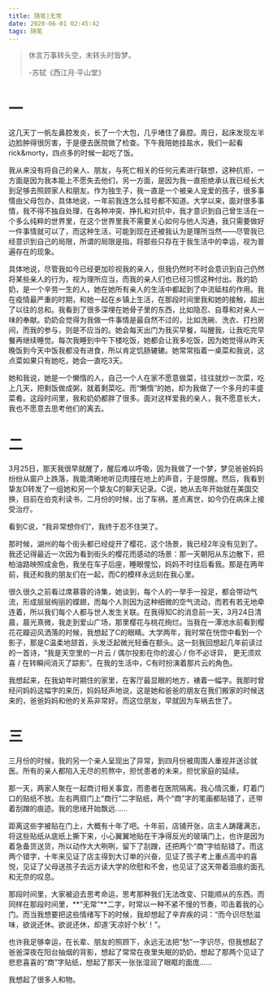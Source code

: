 ```yaml
---
title: 随笔|无常
date: 2020-06-01 02:45:42
tags: 随笔
---
```


> 休言万事转头空，未转头时皆梦。
>
> -苏轼《西江月·平山堂》

<!--more-->

# 一

这几天丁一帆左鼻腔发炎，长了一个大包，几乎堵住了鼻腔。周日，起床发现左半边脸肿得很厉害，于是便去医院做了检查。下午我陪她挂盐水，我们一起看rick&morty，四点多的时候一起吃了饭。

我从来没有将自己的亲人、朋友，与死亡相关的任何元素进行联想，这种抗拒，一方面是因为我本能上不愿失去他们，另一方面，是因为我一直拒绝承认我已经长大到足够去照顾家人和朋友。作为独生子，我一直是一个被亲人宠爱的孩子，很多事情由父母包办，具体地说，一年前我连怎么挂号都不知道。大学以来，面对很多事情，我不得不独自处理，在各种冲突、挣扎和对抗中，我才意识到自己曾生活在一个多么纯粹的世界里，在这个世界里我不需要关心如何与他人沟通，我只需要做好一件事情就可以了，而这种生活，可能到现在还被我认为是理所当然——尽管我已经意识到自己的局限，所谓的局限是指，将那些只存在于我生活中的幸运，视为普遍存在的现象。

具体地说，尽管我如今已经更加珍视我的亲人，但我仍然时不时会意识到自己仍然将某些亲人的行为，视为理所应当，而我的亲人们也已经习惯这种付出。我的奶奶，是一个辛劳一生的人，她在她所有亲人的生活中都起到了中流砥柱的作用。我在疫情最严重的时期，和她一起在乡镇上生活，在那段时间里我和她的接触，超出了以往的总和。我看到了很多深埋在她骨子里的东西，比如隐忍、自尊和对亲人一味的奉献。奶奶会觉得为我做一件事情是最自然不过的，比如洗碗、洗衣、打扫房间，而我的参与，则是不应当的。她会每天出门为我买早餐，叫醒我，让我吃完早餐再继续睡觉。每次我睡到中午下楼吃饭，她都会让我多吃饭，因为她觉得从昨天晚饭到今天中饭我都没有进食，所以肯定饥肠辘辘。她常常指着一桌菜和我说，这点菜如果只有她吃，她会一直吃3天。

她和我说，她是一个懒惰的人，自己一个人在家不愿意做菜，往往就炒一次菜，吃上几天，把剩饭做成粥，就着剩菜吃。而“懒惰”的她，却为我做了一个多月的丰盛菜肴。这段时间里，我和奶奶都胖了很多。面对这样爱我的亲人，我不愿意长大，我也不愿意去思考他们的离去。



# 二

3月25日，那天我很早就醒了，醒后难以呼吸，因为我做了一个梦，梦见爸爸妈妈纷纷从窗户上跌落，我能清晰地听见肉撞在地上的声音，于是惊醒。然后，我看到挚友D转发了一组她和另一个挚友C的聊天记录。C说，她从去年开始就在美国交换，目前在伯克利读书，二月份的时候，出了车祸，差点离世，如今仍在病床上接受治疗。

看到C说，“我非常想你们”，我终于忍不住哭了。

那时候，湖州的每个街头都已经绽开了樱花，这个场景，我已经2年没有见到了。我还记得最近一次因为看到街头的樱花而感动的场景：那一天朝阳从东边散下，把柏油路映照成金色，我坐在车子后座，睡眼惺忪，妈妈不时往后看我。那是在两年前，我还和我的朋友们在一起，而C的模样永远刻在我心里。

很久很久之前看过席慕蓉的诗集，她谈到，每个人的一举手一投足，都会带动气流，形成层层绚丽的蝶翅，而每个人则因为这种细微的空气流动，而若有若无地牵连着，所以我们每个人都与世人发生关联。在我得知C的消息前一天，3月24日清晨，晨光熹微，我走到爱山广场，那里樱花与桃花绚烂。当我在一潭池水前看到樱花花瓣迎风洒落的时候，我想起了C的眼睛。大学两年，我时常在恍惚中看到一个影子，那是C温柔地颔首，头发泛起微光轻垂在额头。这一刻我回想起几年前读过的一首诗，“我是天空里的一片云 / 偶尔投影在你的波心 / 你不必讶异， 更无须欢喜 / 在转瞬间消灭了踪影”。在我的生活中，C有时扮演着那片云的角色。

我想起来，在我幼年时期住的家里，在客厅最显眼的地方，裱着一幅字。我那时曾经问妈妈这幅字的来历，妈妈轻声地说，这是她和爸爸的朋友在我们搬家的时候送来的，爸爸妈妈和他的关系非常好。而这位朋友，早就因为车祸去世了。



# 三

三月份的时候，我的另一个亲人呈现出了异常，到四月份被周围人重视并送诊就医。所有的亲人都陷入无尽的煎熬中，担忧患者的未来，担忧家庭的延续。

那一天，两家人聚在一起商讨相关事宜，而患者在医院隔离。我心情沉重，盯着门口的贴纸不放。左右两扇门上“商行”二字贴纸，两个“商”字的笔画都贴错了，还带着刮蹭的痕迹。我的思绪开始飘远……

距离这些字被贴在门上，大概有十年了吧。十年前，店铺开张，店主人踌躇满志，将这些贴纸从底纸上撕下来，小心翼翼地贴在干净得反光的玻璃门上，也许是因为着急备货送货，所以动作大大咧咧，留下了刮蹭，还把两个“商”字给贴错了。而这两个错字，十年来见证了店主得到大订单的兴奋，见证了孩子考上重点高中的喜悦，见证了父母送孩子去远方读大学的欣慰和不舍，也见证了这天带着泪痕的面孔和无奈的叹息。

那段时间里，大家被迫去思考命运，思考那种我们无法改变、只能顺从的东西。而同样在那段时间里，**“无常”**二字，时常以一种不紧不慢的节奏，叩击着我的心门。而当我想要把这些情绪写下的时候，我却想起了辛弃疾的词：“而今识尽愁滋味，欲说还休。欲说还休，却道‘天凉好个秋’！”。

也许我足够幸运，在长辈、朋友的照顾下，永远无法把“愁”一字识尽，但我想起了爸爸深夜在阳台抽烟的背影，想起了常常在夜里失眠的奶奶，想起了那两个见证了悲悲喜喜的“商”字贴纸，想起了那天一张张湿润了眼眶的面庞……

我想起了很多人和物。

